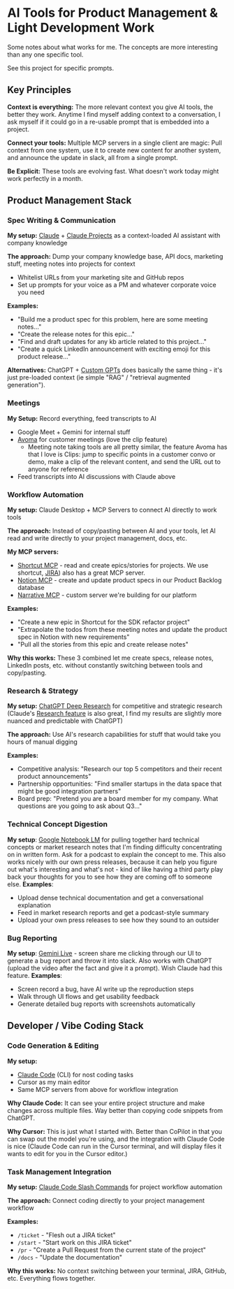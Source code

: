 # AI Tools for Product Management & Light Development Work

Some notes about what works for me. The concepts are more interesting than any one specific tool.

See this project for specific prompts. 

## Key Principles

**Context is everything:** The more relevant context you give AI tools, the better they work. Anytime I find myself adding context to a conversation, I ask myself if it could go in a re-usable prompt that is embedded into a project. 

**Connect your tools:** Multiple MCP servers in a single client are magic: Pull context from one system, use it to create new content for another system, and announce the update in slack, all from a single prompt. 

**Be Explicit:** These tools are evolving fast. What doesn't work today might work perfectly in a month.

## Product Management Stack

### Spec Writing & Communication
**My setup:** [Claude](https://claude.ai) + [Claude Projects](https://www.anthropic.com/news/projects) as a context-loaded AI assistant with company knowledge

**The approach:** Dump your company knowledge base, API docs, marketing stuff, meeting notes into projects for context
- Whitelist URLs from your marketing site and GitHub repos 
- Set up prompts for your voice as a PM and whatever corporate voice you need

**Examples:**
- "Build me a product spec for this problem, here are some meeting notes..."
- "Create the release notes for this epic..."
- "Find and draft updates for any kb article related to this project..."
- "Create a quick LinkedIn announcement with exciting emoji for this product release..."

**Alternatives:**
ChatGPT + [Custom GPTs](https://openai.com/index/introducing-gpts/) does basically the same thing - it's just pre-loaded context (ie simple "RAG" / "retrieval augmented generation").

### Meetings
**My Setup:** Record everything, feed transcripts to AI
- Google Meet + Gemini for internal stuff
- [Avoma]([url](https://www.avoma.com/)) for customer meetings (love the clip feature)
  - Meeting note taking tools are all pretty similar, the feature Avoma has that I love is Clips: jump to specific points in a customer convo or demo, make a clip of the relevant content, and send the URL out to anyone for reference
- Feed transcripts into AI discussions with Claude above

### Workflow Automation
**My setup:** Claude Desktop + MCP Servers to connect AI directly to work tools

**The approach:** Instead of copy/pasting between AI and your tools, let AI read and write directly to your project management, docs, etc.

**My MCP servers:**
- [Shortcut MCP](https://help.shortcut.com/hc/en-us/articles/36443434285844-MCP-Server) - read and create epics/stories for projects. We use shortcut, [JIRA](https://www.atlassian.com/blog/announcements/remote-mcp-server)) also has a great MCP server.
- [Notion MCP](https://developers.notion.com/docs/mcp) - create and update product specs in our Product Backlog database
- [Narrative MCP](https://github.com/narrative-io/data-collaboration-mcp/tree/main) - custom server we're building for our platform

**Examples:**
- "Create a new epic in Shortcut for the SDK refactor project"
- "Extrapolate the todos from these meeting notes and update the product spec in Notion with new requirements"
- "Pull all the stories from this epic and create release notes"

**Why this works:** These 3 combined let me create specs, release notes, LinkedIn posts, etc. without constantly switching between tools and copy/pasting.

### Research & Strategy  
**My setup:** [ChatGPT Deep Research]([url](https://openai.com/index/introducing-deep-research/)) for competitive and strategic research (Claude's [Research feature]([url](https://www.anthropic.com/news/research)) is also great, I find my results are slightly more nuanced and predictable with ChatGPT)

**The approach:** Use AI's research capabilities for stuff that would take you hours of manual digging

**Examples:**
- Competitive analysis: "Research our top 5 competitors and their recent product announcements"
- Partnership opportunities: "Find smaller startups in the data space that might be good integration partners"
- Board prep: "Pretend you are a board member for my company. What questions are you going to ask about Q3..."

### Technical Concept Digestion
**My setup**: [Google Notebook LM]([url](https://notebooklm.google/)) for pulling together hard technical concepts or market research notes that I'm finding difficulty concentrating on in written form. Ask for a podcast to explain the concept to me. This also works nicely with our own press releases, because it can help you figure out what's interesting and what's not - kind of like having a third party play back your thoughts for you to see how they are coming off to someone else.
**Examples**:

- Upload dense technical documentation and get a conversational explanation
- Feed in market research reports and get a podcast-style summary
- Upload your own press releases to see how they sound to an outsider

### Bug Reporting
**My setup**: [Gemini Live]([url](https://gemini.google/overview/gemini-live/)) - screen share me clicking through our UI to generate a bug report and throw it into slack. Also works with ChatGPT (upload the video after the fact and give it a prompt). Wish Claude had this feature.
**Examples**:

- Screen record a bug, have AI write up the reproduction steps
- Walk through UI flows and get usability feedback
- Generate detailed bug reports with screenshots automatically

## Developer / Vibe Coding Stack

### Code Generation & Editing
**My setup:** 
- [Claude Code](https://docs.anthropic.com/en/docs/claude-code) (CLI) for nost coding tasks
- Cursor as my main editor
- Same MCP servers from above for workflow integration

**Why Claude Code:** It can see your entire project structure and make changes across multiple files. Way better than copying code snippets from ChatGPT.

**Why Cursor:** This is just what I started with. Better than CoPilot in that you can swap out the model you're using, and the integration with Claude Code is nice (Claude Code can run in the Cursor terminal, and will display files it wants to edit for you in the Cursor editor.) 

### Task Management Integration
**My setup:** [Claude Code Slash Commands](https://docs.anthropic.com/en/docs/claude-code/slash-commands) for project workflow automation

**The approach:** Connect coding directly to your project management workflow

**Examples:**
- `/ticket` - "Flesh out a JIRA ticket"
- `/start` - "Start work on this JIRA ticket" 
- `/pr` - "Create a Pull Request from the current state of the project"
- `/docs` - "Update the documentation"

**Why this works:** No context switching between your terminal, JIRA, GitHub, etc. Everything flows together.

